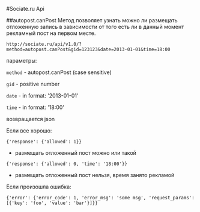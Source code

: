 #Sociate.ru Api 


##autopost.canPost 
Метод позволяет узнать можно ли размещать отложенную запись в зависимости 
от того есть ли в данный момент рекламный пост на первом месте.

```
http://sociate.ru/api/v1.0/?method=autopost.canPost&gid=123123&date=2013-01-01&time=18:00
```

параметры:

`method` - autopost.canPost (case sensitive)

`gid` - positive number

`date` - in format: '2013-01-01'

`time` - in format: '18:00'

возвращается json

Если все хорошо: 
```
{'response': {'allowed': 1}}
``` 
 - размещать отложенный пост можно или такой 

```
{'response': {'allowed': 0, 'time': '18:00'}}
``` 
 - размещать отложенный пост нельзя, время занято рекламой
 
Если произошла ошибка:

```{'error': {'error_code': 1, 'error_msg': 'some msg', 'request_params': [{'key': 'foo', 'value': 'bar'}]}}```



